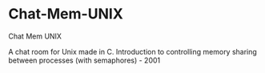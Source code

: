 # Chat-Mem-UNIX
Chat Mem UNIX

A chat room for Unix made in C. Introduction to controlling memory sharing between processes (with semaphores) - 2001
